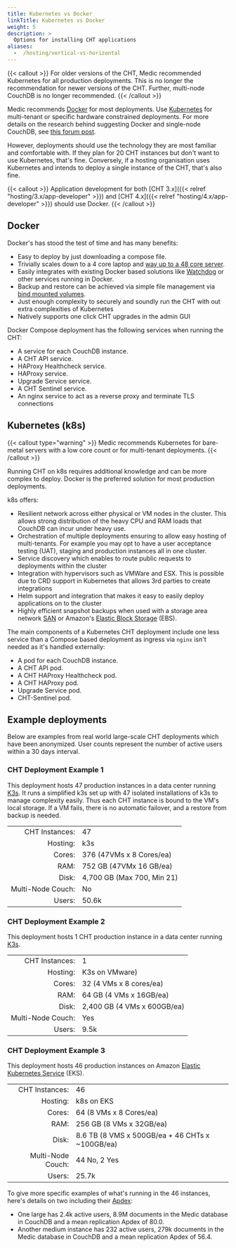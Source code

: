 ```yaml
---
title: Kubernetes vs Docker
linkTitle: Kubernetes vs Docker
weight: 5
description: >
  Options for installing CHT applications
aliases:
  -  /hosting/vertical-vs-horizontal
---
```


{{< callout >}}
For older versions of the CHT, Medic recommended Kubernetes for all production deployments. This is no longer the recommendation for newer versions of the CHT. Further, multi-node CouchDB is no longer recommended.
{{< /callout >}}

Medic recommends [Docker](/hosting/4.x/docker/) for most deployments. Use [Kubernetes](/hosting/4.x/kubernetes/) for multi-tenant or specific hardware constrained deployments. For more details on the research behind suggesting Docker and single-node CouchDB, see [this forum post](https://forum.communityhealthtoolkit.org/t/investigate-adding-more-shards-as-a-potential-avenue-for-improved-performance/4831?u=mrjones).

However, deployments should use the technology they are most familiar and comfortable with. If they plan for 20 CHT instances but don't want to use Kubernetes, that's fine. Conversely, if a hosting organisation uses Kubernetes and intends to deploy a single instance of the CHT, that's also fine.

{{< callout >}}
 Application development for both [CHT 3.x]({{< relref "hosting/3.x/app-developer" >}}) and [CHT 4.x]({{< relref "hosting/4.x/app-developer" >}}) should use Docker.
{{< /callout >}}

## Docker 

Docker's has stood the test of time and has many benefits:

* Easy to deploy by just downloading a compose file.
* Trivially scales down to a 4 core laptop and [way up to a 48 core server](https://forum.communityhealthtoolkit.org/t/investigate-adding-more-shards-as-a-potential-avenue-for-improved-performance/4831). 
* Easily integrates with existing Docker based solutions like [Watchdog](/hosting/monitoring/) or other services running in Docker.
* Backup and restore can be achieved via simple file management via [bind mounted volumes](https://docs.docker.com/engine/storage/bind-mounts/).
* Just enough complexity to securely and soundly run the CHT with out extra complexities of Kubernetes 
* Natively supports one click CHT upgrades in the admin GUI

Docker Compose deployment has the following services when running the CHT:

* A service for each CouchDB instance.
* A CHT API service.
* HAProxy Healthcheck service.
* HAProxy service.
* Upgrade Service service.
* A CHT Sentinel service.
* An nginx service to act as a reverse proxy and terminate TLS connections


## Kubernetes (k8s)

{{< callout type="warning" >}}
Medic recommends Kubernetes for bare-metal servers with a low core count or for multi-tenant deployments.
{{< /callout >}}

Running CHT on k8s requires additional knowledge and can be more complex to deploy. Docker is the preferred solution for most production deployments.

k8s offers:

* Resilient network across either physical or VM nodes in the cluster. This allows strong distribution of the heavy CPU and RAM loads that CouchDB can incur under heavy use.
* Orchestration of multiple deployments ensuring to allow easy hosting of multi-tenants. For example you may opt to have a user acceptance testing (UAT), staging and production instances all in one cluster.
* Service discovery which  enables to route public requests to deployments within the cluster
* Integration with hypervisors such as VMWare and ESX. This is possible due to CRD support in Kubernetes that allows 3rd parties to create integrations
* Helm support and integration that makes it easy to easily deploy applications on to the cluster
* Highly efficient snapshot backups when used with a storage area network [SAN](https://en.wikipedia.org/wiki/Storage_area_network) or Amazon's [Elastic Block Storage](https://aws.amazon.com/ebs/) (EBS).

The main components of a Kubernetes CHT deployment include one less service than a Compose based deployment as ingress via `nginx` isn't needed as it's handled externally:

* A pod for each CouchDB instance.
* A CHT API pod.
* A CHT HAProxy Healthcheck pod.
* A CHT HAProxy pod.
* Upgrade Service pod.
* CHT-Sentinel pod.

## Example deployments

Below are examples from real world large-scale CHT deployments which have been anonymized. User counts represent the number of active users within a 30 days interval. 

### CHT Deployment Example 1

This deployment hosts 47 production instances in a data center running [K3s](https://k3s.io/). It runs a simplified k3s set up with 47 isolated installations of k3s to manage complexity easily.  Thus each CHT instance is bound to the VM's local storage.  If a VM fails, there is no automatic failover, and a restore from backup is needed.

|                   |                             |
|------------------:|:----------------------------|
|    CHT Instances: | 47                          |
|          Hosting: | k3s                         |
|            Cores: | 376 (47VMs x 8 Cores/ea)    |
|              RAM: | 752 GB (47VMx 16 GB/ea)     |
|             Disk: | 4,700 GB  (Max 700, Min 21) |
| Multi-Node Couch: | No                          |
|            Users: | 50.6k                       |



### CHT Deployment Example 2

This deployment hosts 1 CHT production instance in a data center running [K3s](https://k3s.io/).

|                   |                             |
|------------------:|:----------------------------|
|    CHT Instances: | 1                           |
|          Hosting: | K3s on VMware)              |
|            Cores: | 32 (4 VMs x 8 cores/ea)     |
|              RAM: | 64 GB (4 VMs x 16GB/ea)     |
|             Disk: | 2,400 GB (4 VMs x 600GB/ea) |
| Multi-Node Couch: | Yes                         |
|            Users: | 9.5k                        |


### CHT Deployment Example 3

This deployment hosts 46 production instances on Amazon [Elastic Kubernetes Service](https://docs.aws.amazon.com/eks/latest/userguide/what-is-eks.html) (EKS).

|                   |                                                 |
|------------------:|:------------------------------------------------|
|    CHT Instances: | 46                                              |
|          Hosting: | k8s on EKS                                      |
|            Cores: | 64 (8 VMs x 8 Cores/ea)                         |
|              RAM: | 256 GB (8 VMs x 32GB/ea)                        |
|             Disk: | 8.6 TB (8 VMS x 500GB/ea + 46 CHTs x ~100GB/ea) |
| Multi-Node Couch: | 44 No, 2 Yes                                    |
|            Users: | 25.7k                                           |


To give more specific examples of what's running in the 46 instances, here's details on two including their [Apdex](https://docs.communityhealthtoolkit.org/building/guides/database/querying_apdex_telemetry/):
* One large has 2.4k active users, 8.9M documents in the Medic database in CouchDB and a mean replication Apdex of 80.0.
* Another medium instance has 232 active users, 279k documents in the Medic database in CouchDB and a mean replication Apdex of 56.4.